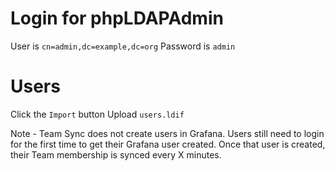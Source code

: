 # Login for phpLDAPAdmin
User is `cn=admin,dc=example,dc=org`
Password is `admin`

# Users
Click the `Import` button
Upload `users.ldif`


Note - Team Sync does not create users in Grafana. Users still need to login for the first time to get their Grafana user created. Once that user is created, their Team membership is synced every X minutes.